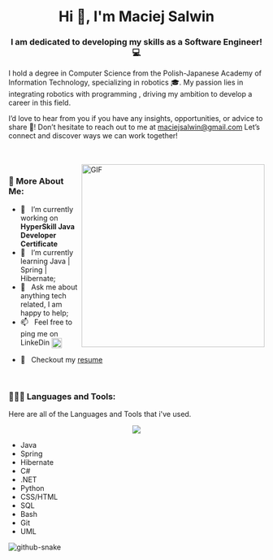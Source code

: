 <h1 align="center">Hi 👋, I'm Maciej Salwin</h1>
<h3 align="center">I am dedicated to developing my skills as a Software Engineer! 💻</h3> 




I hold a degree in Computer Science from the Polish-Japanese Academy of Information Technology, specializing in
robotics 🎓. My passion lies in integrating robotics with programming , driving my ambition to develop a career in this field.

I’d love to hear from you if you have any insights, opportunities, or advice to share 🧠! Don’t hesitate to reach out to me at maciejsalwin@gmail.com
Let’s connect and discover ways we can work together!



<br/>
<br/>

<img align="right" alt="GIF" src="https://raw.githubusercontent.com/rahul-jha98/rahul-jha98/main/techstack.gif" width="360px"/>
  
### 🧐 More About Me:

- 🔭 &nbsp; I’m currently working on **HyperSkill Java Developer Certificate**
- 🌱 &nbsp; I’m currently learning Java | Spring | Hibernate; 
- 💬 &nbsp; Ask me about anything tech related, I am happy to help;
- 📫 &nbsp; Feel free to ping me on LinkeDin<a href="https://www.linkedin.com/in/maciejsalwin/" target="_blank" rel="noopener noreferrer" style="text-decoration: none;">
  <img src="https://raw.githubusercontent.com/rahul-jha98/rahul-jha98/561d474902b59c7429ec22bb73e225696c27b202/assets/linkedin.svg" alt="LinkedIn" style="width: 20px; height: 20px; vertical-align: middle;"/>
</a>

- 📝 &nbsp; Checkout my [resume](https://drive.google.com/file/d/1XI8DMPpBM2FJnWljXNJ3wxJ6dhIKQT-3/view?usp=sharing)

<br>



### 👨🏼‍💻 Languages and Tools:
Here are all of the Languages and Tools that i've used.
<p align="center">
  <a href="https://skillicons.dev">
    <img src="https://skillicons.dev/icons?i=java,spring,hibernate,git,mysql,cpp,dotnet,html,css,py,bash" />
  </a>
</p>

* Java
* Spring
* Hibernate
* C#
* .NET
* Python
* CSS/HTML
* SQL
* Bash
* Git
* UML


<picture>
  <source media="(prefers-color-scheme: dark)" srcset="https://raw.githubusercontent.com/tobiasmeyhoefer/tobiasmeyhoefer/output/github-snake-dark.svg" />
  <source media="(prefers-color-scheme: light)" srcset="https://raw.githubusercontent.com/tobiasmeyhoefer/tobiasmeyhoefer/output/github-snake.svg" />
  <img alt="github-snake" src="https://raw.githubusercontent.com/tobiasmeyhoefer/tobiasmeyhoefer/output/github-snake.svg" />
</picture>
